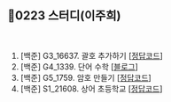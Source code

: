 
## 📘0223 스터디(이주희)
</br>

1. [백준] G3_16637.	괄호 추가하기 [[정답코드](괄호추가하기.java)]
2. [백준] G4_1339.	단어 수학 [[블로그](https://velog.io/@erin_lee/BOJ-1339.-%EB%8B%A8%EC%96%B4-%EC%88%98%ED%95%99)]
3. [백준] G5_1759.	암호 만들기 [[정답코드](암호만들기.java)]
4. [백준] S1_21608.	상어 초등학교 [[정답코드](상어초등학교.java)]
